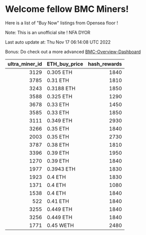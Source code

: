 # Welcome fellow BMC Miners!
Here is a list of "Buy Now" listings from Opensea floor !

Note: This is an unofficial site ! NFA DYOR

Last auto update at: Thu Nov 17 06:14:08 UTC 2022

Bonus: Do check out a more advanced [BMC-Overview-Dashboard](https://dune.com/defifunk/BMC-Overview-Dashboard)


|   ultra_miner_id | ETH_buy_price   |   hash_rewards |
|-----------------:|:----------------|---------------:|
|             3129 | 0.305 ETH       |           1840 |
|             3785 | 0.31 ETH        |           1810 |
|             3243 | 0.3188 ETH      |           1850 |
|             3588 | 0.325 ETH       |           1290 |
|             3678 | 0.33 ETH        |           1450 |
|             3585 | 0.33 ETH        |           1850 |
|             3111 | 0.349 ETH       |           2930 |
|             3266 | 0.35 ETH        |           1840 |
|             2003 | 0.35 ETH        |           2730 |
|             3787 | 0.38 ETH        |           1810 |
|             3396 | 0.39 ETH        |           1950 |
|             1270 | 0.39 ETH        |           1840 |
|             1977 | 0.3943 ETH      |           1830 |
|             1923 | 0.4 ETH         |           1830 |
|             1371 | 0.4 ETH         |           1080 |
|             1538 | 0.4 ETH         |           1840 |
|              522 | 0.41 ETH        |           1840 |
|             3255 | 0.449 ETH       |           1840 |
|             3256 | 0.449 ETH       |           1840 |
|             1771 | 0.45 WETH       |           2480 |